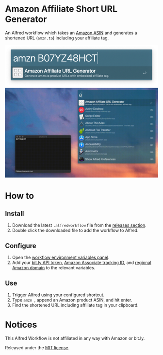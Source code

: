# Amazon Affiliate Short URL Generator

An Alfred workflow which takes an [Amazon ASIN](https://en.wikipedia.org/wiki/Amazon_Standard_Identification_Number) and generates a shortened URL (`amzn.to`) including your affiliate tag.

<p align="center">
    <img src="screenshot01.png">
    <img src="screenrecord01.gif">
</p>

# How to
## Install
1. Download the latest `.alfredworkflow` file from the [releases section](https://github.com/tigattack/AmznAffiliateURL-Alfred-Workflow/releases).
2. Double click the downloaded file to add the workflow to Alfred.

## Configure
1. Open the [workflow environment variables panel](https://www.alfredapp.com/help/workflows/advanced/variables/#environment).
2. Add your [bit.ly API token](https://bitly.is/accesstoken), [Amazon Associate tracking ID](https://affiliate-program.amazon.co.uk/home/account/tag/manage), and [regional Amazon domain](https://en.wikipedia.org/wiki/Amazon_(company)#Website) to the relevant variables.

## Use
1. Trigger Alfred using your configured shortcut.
2. Type `amzn `, append an Amazon product ASIN, and hit enter.
3. Find the shortened URL including affiliate tag in your clipboard.

# Notices

This Alfred Workflow is not affiliated in any way with Amazon or bit.ly.

Released under the [MIT license](https://tldrlegal.com/license/mit-license).

